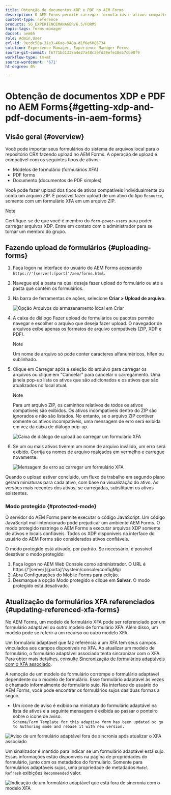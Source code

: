 ```yaml
---
title: Obtenção de documentos XDP e PDF no AEM Forms
description: O AEM Forms permite carregar formulários e ativos compatíveis para usar com formulários adaptáveis. Também é possível fazer upload de formulários e recursos relacionados em massa como um ZIP.
content-type: reference
products: SG_EXPERIENCEMANAGER/6.5/FORMS
topic-tags: forms-manager
docset: aem65
role: Admin,User
exl-id: 9ecdc50a-31e3-46ae-948a-d1f6e6085734
solution: Experience Manager, Experience Manager Forms
source-git-commit: f6771bd1338a4e27a48c3efd39efe18e57cb98f9
workflow-type: tm+mt
source-wordcount: '671'
ht-degree: 0%

---
```


# Obtenção de documentos XDP e PDF no AEM Forms{#getting-xdp-and-pdf-documents-in-aem-forms}

## Visão geral {#overview}

Você pode importar seus formulários do sistema de arquivos local para o repositório CRX fazendo upload no AEM Forms. A operação de upload é compatível com os seguintes tipos de ativos:

* Modelos de formulário (formulários XFA)
* PDF forms
* Documento (documentos de PDF simples)

Você pode fazer upload dos tipos de ativos compatíveis individualmente ou como um arquivo ZIP. É possível fazer upload de um ativo do tipo `Resource`, somente com um formulário XFA em um arquivo ZIP.

>[!NOTE]
>
>Certifique-se de que você é membro do `form-power-users` para poder carregar arquivos XDP. Entre em contato com o administrador para se tornar um membro do grupo.

## Fazendo upload de formulários {#uploading-forms}

1. Faça logon na interface do usuário do AEM Forms acessando `https://'[server]:[port]'/aem/forms.html`.
1. Navegue até a pasta na qual deseja fazer upload do formulário ou até a pasta que contém os formulários.
1. Na barra de ferramentas de ações, selecione **Criar > Upload de arquivo**.

   ![Opção Arquivos do armazenamento local em Criar](assets/step.png)

1. A caixa de diálogo Fazer upload de formulários ou pacotes permite navegar e escolher o arquivo que deseja fazer upload. O navegador de arquivos exibe apenas os formatos de arquivo compatíveis (ZIP, XDP e PDF).

   >[!NOTE]
   >
   >Um nome de arquivo só pode conter caracteres alfanuméricos, hífen ou sublinhado.

1. Clique em Carregar após a seleção do arquivo para carregar os arquivos ou clique em &quot;Cancelar&quot; para cancelar o carregamento. Uma janela pop-up lista os ativos que são adicionados e os ativos que são atualizados no local atual.

   >[!NOTE]
   >
   >Para um arquivo ZIP, os caminhos relativos de todos os ativos compatíveis são exibidos. Os ativos incompatíveis dentro do ZIP são ignorados e não são listados. No entanto, se o arquivo ZIP contiver somente os ativos incompatíveis, uma mensagem de erro será exibida em vez da caixa de diálogo pop-up.

   ![Caixa de diálogo de upload ao carregar um formulário XFA](assets/upload-scr.png)

1. Se um ou mais ativos tiverem um nome de arquivo inválido, um erro será exibido. Corrija os nomes de arquivo realçados em vermelho e carregue novamente.

   ![Mensagem de erro ao carregar um formulário XFA](assets/upload-scr-err.png)

Quando o upload estiver concluído, um fluxo de trabalho em segundo plano gerará miniaturas para cada ativo, com base na visualização do ativo. As versões mais recentes dos ativos, se carregadas, substituem os ativos existentes.

### Modo protegido {#protected-mode}

O servidor do AEM Forms permite executar o código JavaScript. Um código JavaScript mal-intencionado pode prejudicar um ambiente AEM Forms. O modo protegido restringe o AEM Forms a executar arquivos XDP somente de ativos e locais confiáveis. Todos os XDP disponíveis na interface do usuário do AEM Forms são considerados ativos confiáveis.

O modo protegido está ativado, por padrão. Se necessário, é possível desativar o modo protegido:

1. Faça logon no AEM Web Console como administrador. O URL é https://&#39;[server]:[porta]&#39;/system/console/configMgr
1. Abra Configurações do Mobile Forms para edição.
1. Desmarque a opção Modo protegido e clique em **Salvar**. O modo protegido está desativado.

## Atualização de formulários XFA referenciados {#updating-referenced-xfa-forms}

No AEM Forms, um modelo de formulário XFA pode ser referenciado por um formulário adaptável ou outro modelo de formulário XFA. Além disso, um modelo pode se referir a um recurso ou outro modelo XFA.

Um formulário adaptável que faz referência a um XFA tem seus campos vinculados aos campos disponíveis no XFA. Ao atualizar um modelo de formulário, o formulário adaptável associado tenta sincronizar com o XFA. Para obter mais detalhes, consulte [Sincronização de formulários adaptáveis com o XFA associado](../../forms/using/synchronizing-adaptive-forms-xfa.md).

A remoção de um modelo de formulário corrompe o formulário adaptável dependente ou o modelo de formulário. Esse formulário adaptável às vezes é chamado informalmente de formulário sujo. Na interface do usuário do AEM Forms, você pode encontrar os formulários sujos das duas formas a seguir.

* Um ícone de aviso é exibido na miniatura do formulário adaptável na lista de ativos e a seguinte mensagem é exibida ao passar o ponteiro sobre o ícone de aviso.\
  `Schema/Form Template for this adaptive form has been updated so go to Authoring mode and rebase it with new version.`

![Aviso de um formulário adaptável fora de sincronia após atualizar o XFA associado](assets/dirtyaf.png)

Um sinalizador é mantido para indicar se um formulário adaptável está sujo. Essas informações estão disponíveis na página de propriedades do formulário, junto com os metadados do formulário. Somente para formulários adaptáveis sujos, uma propriedade de metadados `Model Refresh` exibições `Recommended` valor.

![Indicação de um formulário adaptável que está fora de sincronia com o modelo XFA](assets/model-refresh.png)
